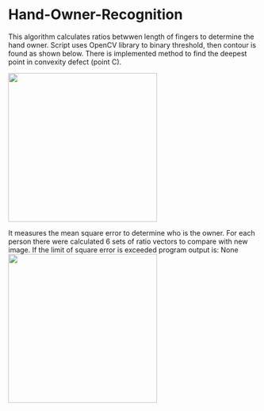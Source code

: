 # Hand-Owner-Recognition

This algorithm calculates ratios betwwen length of fingers to determine the hand owner. Script uses OpenCV library to binary threshold, then contour is found as shown below. There is implemented method to find the deepest point in convexity defect (point C).

<img src="https://i.imgur.com/5L8QLnt.jpg" width="300">

It measures the mean square error to determine who is the owner. For each person there were calculated 6 sets of ratio vectors to compare with new image. If the limit of square error is exceeded program output is: None
<img src="https://i.imgur.com/DLqhbSc.jpg" width="300">
